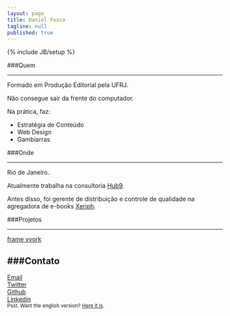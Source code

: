 ```yaml
---
layout: page
title: Daniel Fosco
tagline: null
published: true
---
```


{% include JB/setup %}

###Quem

---

Formado em Produção Editorial pela UFRJ. 

Não consegue sair da frente do computador. 

Na prática, faz:

 - Estratégia de Conteúdo
 - Web Design
 - Gambiarras


###Onde

---

Rio de Janeiro. 

Atualmente trabalha na consultoria [Hub9](https://www.facebook.com/hub9.co "Hub9 Facebook page").

Antes disso, foi gerente de distribuição e controle de qualidade na agregadora de <span class="nowrap">e-books</span> [Xeriph](http://www.xeriph.com.br "Xeriph Homepage").



###Projetos

---

<div class="button-desktop"><a class="btnn-2c btnn-2 btnn spaace" href="http://framevvork.com">frame vvork</a></div>


###Contato
---
<div class="icon"><a href="mailto:danielfosco@gmail.com"><span class="screen-reader-text">Email</span><i class="fa fa-envelope-o fa-2x"> </i></a></div>
<div class="icon"><a href="https://www.twitter.com/notdanielfosco"><span class="screen-reader-text">Twitter</span><i class="fa fa-twitter fa-2x"> </i></a></div>
<div class="icon"><a href="https://www.github.com/dfosco"><span class="screen-reader-text">Github</span><i class="fa fa-github-alt fa-2x"> </i></a></div>
<div class="icon"><a href="https://br.linkedin.com/in/danielfosco"><span class="screen-reader-text">Linkedin</span><i class="fa fa-linkedin fa-2x"> </i></a></div>

<div class="text-center" id="translate"><small>Psst. Want the english version? <a href="{{ BASE_PATH }}/en" title="English Version">Here it is</a>.</small></div>
